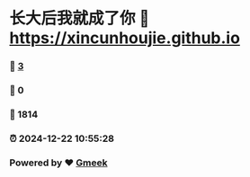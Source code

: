# 长大后我就成了你 :link: https://xincunhoujie.github.io 
### :page_facing_up: [3](https://xincunhoujie.github.io/tag.html) 
### :speech_balloon: 0 
### :hibiscus: 1814 
### :alarm_clock: 2024-12-22 10:55:28 
### Powered by :heart: [Gmeek](https://github.com/Meekdai/Gmeek)
